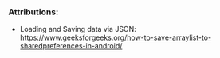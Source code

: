 ### Attributions:

- Loading and Saving data via JSON: https://www.geeksforgeeks.org/how-to-save-arraylist-to-sharedpreferences-in-android/
